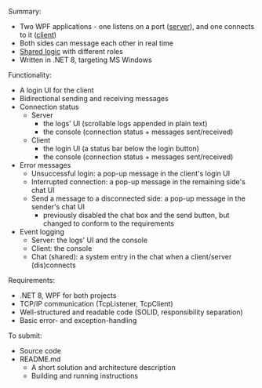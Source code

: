 ﻿Summary:
- Two WPF applications - one listens on a port ([server](src/wpf/TcpCommsWpf.Server)), and one connects to it ([client](src/wpf/TcpCommsWpf.Client))
- Both sides can message each other in real time
- [Shared logic](src/wpf/TcpCommsWpf.Shared) with different roles
- Written in .NET 8, targeting MS Windows

Functionality:
- A login UI for the client
- Bidirectional sending and receiving messages
- Connection status
    - Server
        - the logs' UI (scrollable logs appended in plain text)
        - the console (connection status + messages sent/received)
    - Client
        - the login UI (a status bar below the login button)
        - the console (connection status + messages sent/received)
- Error messages
    - Unsuccessful login: a pop-up message in the client's login UI
    - Interrupted connection: a pop-up message in the remaining side's chat UI
    - Send a message to a disconnected side: a pop-up message in the sender's chat UI
        - previously disabled the chat box and the send button, but changed to conform to the requirements
- Event logging
    - Server: the logs' UI and the console
    - Client: the console
    - Chat (shared): a system entry in the chat when a client/server (dis)connects

Requirements:
- .NET 8, WPF for both projects
- TCP/IP communication (TcpListener, TcpClient)
- Well-structured and readable code (SOLID, responsibility separation)
- Basic error- and exception-handling

To submit:
- Source code
- README.md
  - A short solution and architecture description
  - Building and running instructions
